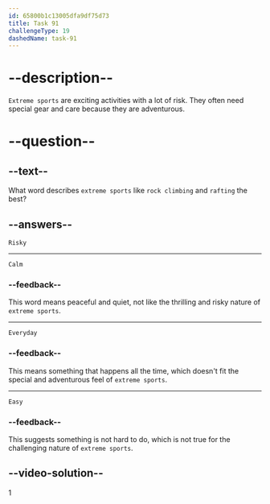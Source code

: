 ```yaml
---
id: 65800b1c13005dfa9df75d73
title: Task 91
challengeType: 19
dashedName: task-91
---
```


# --description--

`Extreme sports` are exciting activities with a lot of risk. They often need special gear and care because they are adventurous.

# --question--

## --text--

What word describes `extreme sports` like `rock climbing` and `rafting` the best?

## --answers--

`Risky`

---

`Calm`

### --feedback--

This word means peaceful and quiet, not like the thrilling and risky nature of `extreme sports`.

---

`Everyday`

### --feedback--

This means something that happens all the time, which doesn't fit the special and adventurous feel of `extreme sports`.

---

`Easy`

### --feedback--

This suggests something is not hard to do, which is not true for the challenging nature of `extreme sports`.

## --video-solution--

1

